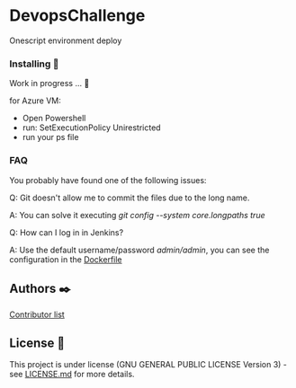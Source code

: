 # DevopsChallenge
Onescript environment deploy

### Installing 🔧
Work in progress ... 🔧

for Azure VM: 
- Open Powershell 
- run: SetExecutionPolicy Unirestricted
- run your ps file

### FAQ
You probably have found one of the following issues:

Q: Git doesn't allow me to commit the files due to the long name.

A: You can solve it executing *git config --system core.longpaths true*

Q: How can I log in in Jenkins?

A: Use the default username/password *admin/admin*, you can see the configuration in the [Dockerfile](images_dockerfiles/Dockerfile.jenkins)

## Authors ✒️
[Contributor list](https://github.com/JSGitHubbing/DevopsChallenge/contributors)


## License 📄
This project is under license (GNU GENERAL PUBLIC LICENSE Version 3) - see [LICENSE.md](LICENSE.md) for more details.
